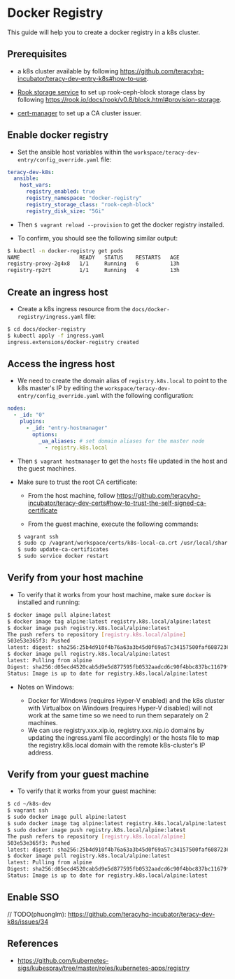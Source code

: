 # Docker Registry

This guide will help you to create a docker registry in a k8s cluster.


## Prerequisites

- a k8s cluster available by following https://github.com/teracyhq-incubator/teracy-dev-entry-k8s#how-to-use.

- [Rook storage service](rook-storage-service.md) to set up rook-ceph-block storage class by
  following https://rook.io/docs/rook/v0.8/block.html#provision-storage.

- [cert-manager](cert-manager.md) to set up a CA cluster issuer.


## Enable docker registry

- Set the ansible host variables within the `workspace/teracy-dev-entry/config_override.yaml` file:


```yaml
teracy-dev-k8s:
  ansible:
    host_vars:
      registry_enabled: true
      registry_namespace: "docker-registry"
      registry_storage_class: "rook-ceph-block"
      registry_disk_size: "5Gi"
```

- Then `$ vagrant reload --provision` to get the docker registry installed.

- To confirm, you should see the following similar output:

```bash
$ kubectl -n docker-registry get pods
NAME                   READY   STATUS    RESTARTS   AGE
registry-proxy-2g4x8   1/1     Running   6          13h
registry-rp2rt         1/1     Running   4          13h
```

## Create an ingress host


- Create a k8s ingress resource from the `docs/docker-registry/ingress.yaml` file:

```bash
$ cd docs/docker-registry
$ kubectl apply -f ingress.yaml
ingress.extensions/docker-registry created
```

## Access the ingress host

- We need to create the domain alias of `registry.k8s.local` to point to the k8s master's IP by editing
the `workspace/teracy-dev-entry/config_override.yaml` with the following configuration:


```yaml
nodes:
  - _id: "0"
    plugins:
      - _id: "entry-hostmanager"
        options:
          _ua_aliases: # set domain aliases for the master node
            - registry.k8s.local
```

- Then `$ vagrant hostmanager` to get the `hosts` file updated in the host and the guest machines.


- Make sure to trust the root CA certificate:

  + From the host machine, follow https://github.com/teracyhq-incubator/teracy-dev-certs#how-to-trust-the-self-signed-ca-certificate

  + From the guest machine, execute the following commands:

  ```bash
  $ vagrant ssh
  $ sudo cp /vagrant/workspace/certs/k8s-local-ca.crt /usr/local/share/ca-certificates/
  $ sudo update-ca-certificates
  $ sudo service docker restart
  ```

## Verify from your host machine

- To verify that it works from your host machine, make sure `docker` is installed and running:

```bash
$ docker image pull alpine:latest
$ docker image tag alpine:latest registry.k8s.local/alpine:latest
$ docker image push registry.k8s.local/alpine:latest
The push refers to repository [registry.k8s.local/alpine]
503e53e365f3: Pushed
latest: digest: sha256:25b4d910f4b76a63a3b45d0f69a57c34157500faf6087236581eca221c62d214 size: 528
$ docker image pull registry.k8s.local/alpine:latest
latest: Pulling from alpine
Digest: sha256:d05ecd4520cab5d9e5d877595fb0532aadcd6c90f4bbc837bc11679f704c4c82
Status: Image is up to date for registry.k8s.local/alpine:latest
```

- Notes on Windows:

  + Docker for Windows (requires Hyper-V enabled) and the k8s cluster with Virtualbox on Windows
    (requires Hyper-V disabled) will not work at the same time so we need to run them separately
    on 2 machines.
  + We can use registry.xxx.xip.io, registry.xxx.nip.io domains by updating the ingress.yaml file
    accordingly) or the hosts file to map the registry.k8s.local domain with the remote
    k8s-cluster's IP address.


## Verify from your guest machine

- To verify that it works from your guest machine:

```bash
$ cd ~/k8s-dev
$ vagrant ssh
$ sudo docker image pull alpine:latest
$ sudo docker image tag alpine:latest registry.k8s.local/alpine:latest
$ sudo docker image push registry.k8s.local/alpine:latest
The push refers to repository [registry.k8s.local/alpine]
503e53e365f3: Pushed
latest: digest: sha256:25b4d910f4b76a63a3b45d0f69a57c34157500faf6087236581eca221c62d214 size: 528
$ docker image pull registry.k8s.local/alpine:latest
latest: Pulling from alpine
Digest: sha256:d05ecd4520cab5d9e5d877595fb0532aadcd6c90f4bbc837bc11679f704c4c82
Status: Image is up to date for registry.k8s.local/alpine:latest
```


## Enable SSO

// TODO(phuonglm): https://github.com/teracyhq-incubator/teracy-dev-k8s/issues/34


## References

- https://github.com/kubernetes-sigs/kubespray/tree/master/roles/kubernetes-apps/registry
